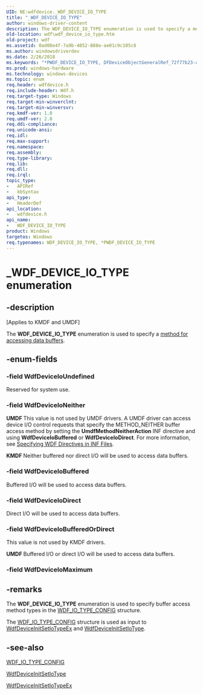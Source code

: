 ```yaml
---
UID: NE:wdfdevice._WDF_DEVICE_IO_TYPE
title: "_WDF_DEVICE_IO_TYPE"
author: windows-driver-content
description: The WDF_DEVICE_IO_TYPE enumeration is used to specify a method for accessing data buffers.
old-location: wdf\wdf_device_io_type.htm
old-project: wdf
ms.assetid: 0ad08e4f-7a9b-4052-888e-ae01c9c105c8
ms.author: windowsdriverdev
ms.date: 2/26/2018
ms.keywords: "*PWDF_DEVICE_IO_TYPE, DFDeviceObjectGeneralRef_72f77b23-a975-4ab4-bc28-312ed9682738.xml, PWDF_DEVICE_IO_TYPE, PWDF_DEVICE_IO_TYPE enumeration pointer, WDF_DEVICE_IO_TYPE, WDF_DEVICE_IO_TYPE enumeration, WdfDeviceIoBuffered, WdfDeviceIoBufferedOrDirect, WdfDeviceIoDirect, WdfDeviceIoNeither, WdfDeviceIoUndefined, _WDF_DEVICE_IO_TYPE, kmdf.wdf_device_io_type, wdf.wdf_device_io_type, wdfdevice/PWDF_DEVICE_IO_TYPE, wdfdevice/WDF_DEVICE_IO_TYPE, wdfdevice/WdfDeviceIoBuffered, wdfdevice/WdfDeviceIoBufferedOrDirect, wdfdevice/WdfDeviceIoDirect, wdfdevice/WdfDeviceIoNeither, wdfdevice/WdfDeviceIoUndefined"
ms.prod: windows-hardware
ms.technology: windows-devices
ms.topic: enum
req.header: wdfdevice.h
req.include-header: Wdf.h
req.target-type: Windows
req.target-min-winverclnt: 
req.target-min-winversvr: 
req.kmdf-ver: 1.0
req.umdf-ver: 2.0
req.ddi-compliance: 
req.unicode-ansi: 
req.idl: 
req.max-support: 
req.namespace: 
req.assembly: 
req.type-library: 
req.lib: 
req.dll: 
req.irql: 
topic_type:
-	APIRef
-	kbSyntax
api_type:
-	HeaderDef
api_location:
-	wdfdevice.h
api_name:
-	WDF_DEVICE_IO_TYPE
product: Windows
targetos: Windows
req.typenames: WDF_DEVICE_IO_TYPE, *PWDF_DEVICE_IO_TYPE
---
```


# _WDF_DEVICE_IO_TYPE enumeration


## -description


<p class="CCE_Message">[Applies to KMDF and UMDF]

The <b>WDF_DEVICE_IO_TYPE</b> enumeration is used to specify a <a href="https://msdn.microsoft.com/f95a0aec-65f9-44c9-8ae5-11bb4d832752">method for accessing data buffers</a>.


## -enum-fields




### -field WdfDeviceIoUndefined

Reserved for system use.


### -field WdfDeviceIoNeither

<b>UMDF </b>This value is not used by UMDF drivers. A UMDF driver can access device I/O control requests that specify the METHOD_NEITHER buffer access method by setting the <b>UmdfMethodNeitherAction</b> INF directive and using <b>WdfDeviceIoBuffered</b> or <b>WdfDeviceIoDirect</b>. For more information, see <a href="https://docs.microsoft.com/en-us/windows-hardware/drivers/wdf/specifying-wdf-directives-in-inf-files">Specifying WDF Directives in INF Files</a>.

<b>KMDF </b>Neither buffered nor direct I/O will be used to access data buffers.


### -field WdfDeviceIoBuffered

Buffered I/O will be used to access data buffers.


### -field WdfDeviceIoDirect

Direct I/O will be used to access data buffers.


### -field WdfDeviceIoBufferedOrDirect

This value is not used by KMDF drivers.

<b>UMDF </b>Buffered I/O or direct I/O will be used to access data buffers.


### -field WdfDeviceIoMaximum




## -remarks



The <b>WDF_DEVICE_IO_TYPE</b> enumeration is used to specify buffer access method types in the <a href="https://msdn.microsoft.com/library/windows/hardware/dn265642">WDF_IO_TYPE_CONFIG</a> structure.

The <a href="https://msdn.microsoft.com/library/windows/hardware/dn265642">WDF_IO_TYPE_CONFIG</a> structure is used  as input to <a href="https://msdn.microsoft.com/library/windows/hardware/dn265604">WdfDeviceInitSetIoTypeEx</a> and <a href="https://msdn.microsoft.com/library/windows/hardware/ff546128">WdfDeviceInitSetIoType</a>.




## -see-also




<a href="https://msdn.microsoft.com/library/windows/hardware/dn265642">WDF_IO_TYPE_CONFIG</a>



<a href="https://msdn.microsoft.com/library/windows/hardware/ff546128">WdfDeviceInitSetIoType</a>



<a href="https://msdn.microsoft.com/library/windows/hardware/dn265604">WdfDeviceInitSetIoTypeEx</a>
 

 

